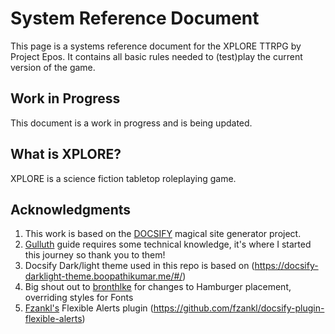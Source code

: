 # System Reference Document

This page is a systems reference document for the XPLORE TTRPG by Project Epos. It contains all basic rules needed to (test)play the current version of the game.

## Work in Progress

This document is a work in progress and is being updated.


## What is XPLORE?

XPLORE is a science fiction tabletop roleplaying game.  


## Acknowledgments 

1. This work is based on the [DOCSIFY](https://docsify.js.org/) magical site generator project.
2. [Gulluth](https://gist.github.com/Gulluth) guide requires some technical knowledge, it's where I started this journey so thank you to them!
3. Docsify Dark/light theme used in this repo is based on (https://docsify-darklight-theme.boopathikumar.me/#/)
4. Big shout out to [bronthlke](https://github.com/bronthulke) for changes to Hamburger placement, overriding styles for Fonts
5. [Fzankl's](https://github.com/fzankl) Flexible Alerts plugin (https://github.com/fzankl/docsify-plugin-flexible-alerts)



